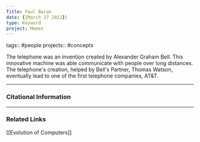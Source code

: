 ```yaml
---
Title: Paul Baran
date: {{March 27 2022}}
type: Keyword
project: Memex
---
```

tags:: #people
projects:: #concepts 

The telephone was an invention created by Alexander Graham Bell. This innovative machine was able communicate with people over long distances. The telephone's creation, helped by Bell's Partner, Thomas Watson, eventually lead to one of the first telephone companies, AT&T.

---
### Citational Information


- - - 
### Related Links
[[Evolution of Computers]]

